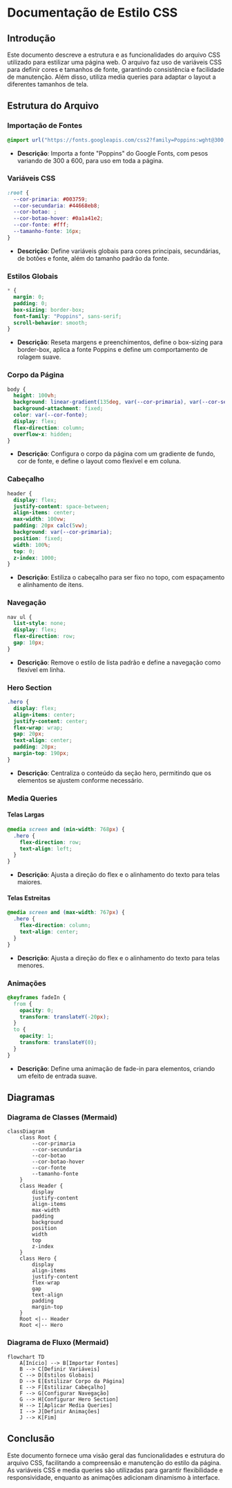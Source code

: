 # Documentação de Estilo CSS

## Introdução

Este documento descreve a estrutura e as funcionalidades do arquivo CSS utilizado para estilizar uma página web. O arquivo faz uso de variáveis CSS para definir cores e tamanhos de fonte, garantindo consistência e facilidade de manutenção. Além disso, utiliza media queries para adaptar o layout a diferentes tamanhos de tela.

## Estrutura do Arquivo

### Importação de Fontes

```css
@import url("https://fonts.googleapis.com/css2?family=Poppins:wght@300;400;600&display=swap");
```

- **Descrição**: Importa a fonte "Poppins" do Google Fonts, com pesos variando de 300 a 600, para uso em toda a página.

### Variáveis CSS

```css
:root {
  --cor-primaria: #003759;
  --cor-secundaria: #44668eb8;
  --cor-botao: ;
  --cor-botao-hover: #0a1a41e2;
  --cor-fonte: #fff;
  --tamanho-fonte: 16px;
}
```

- **Descrição**: Define variáveis globais para cores principais, secundárias, de botões e fonte, além do tamanho padrão da fonte.

### Estilos Globais

```css
* {
  margin: 0;
  padding: 0;
  box-sizing: border-box;
  font-family: "Poppins", sans-serif;
  scroll-behavior: smooth;
}
```

- **Descrição**: Reseta margens e preenchimentos, define o box-sizing para border-box, aplica a fonte Poppins e define um comportamento de rolagem suave.

### Corpo da Página

```css
body {
  height: 100vh;
  background: linear-gradient(135deg, var(--cor-primaria), var(--cor-secundaria));
  background-attachment: fixed;
  color: var(--cor-fonte);
  display: flex;
  flex-direction: column;
  overflow-x: hidden;
}
```

- **Descrição**: Configura o corpo da página com um gradiente de fundo, cor de fonte, e define o layout como flexível e em coluna.

### Cabeçalho

```css
header {
  display: flex;
  justify-content: space-between;
  align-items: center;
  max-width: 100vw;
  padding: 20px calc(5vw);
  background: var(--cor-primaria);
  position: fixed;
  width: 100%;
  top: 0;
  z-index: 1000;
}
```

- **Descrição**: Estiliza o cabeçalho para ser fixo no topo, com espaçamento e alinhamento de itens.

### Navegação

```css
nav ul {
  list-style: none;
  display: flex;
  flex-direction: row;
  gap: 10px;
}
```

- **Descrição**: Remove o estilo de lista padrão e define a navegação como flexível em linha.

### Hero Section

```css
.hero {
  display: flex;
  align-items: center;
  justify-content: center;
  flex-wrap: wrap;
  gap: 20px;
  text-align: center;
  padding: 20px;
  margin-top: 190px;
}
```

- **Descrição**: Centraliza o conteúdo da seção hero, permitindo que os elementos se ajustem conforme necessário.

### Media Queries

#### Telas Largas

```css
@media screen and (min-width: 768px) {
  .hero {
    flex-direction: row;
    text-align: left;
  }
}
```

- **Descrição**: Ajusta a direção do flex e o alinhamento do texto para telas maiores.

#### Telas Estreitas

```css
@media screen and (max-width: 767px) {
  .hero {
    flex-direction: column;
    text-align: center;
  }
}
```

- **Descrição**: Ajusta a direção do flex e o alinhamento do texto para telas menores.

### Animações

```css
@keyframes fadeIn {
  from {
    opacity: 0;
    transform: translateY(-20px);
  }
  to {
    opacity: 1;
    transform: translateY(0);
  }
}
```

- **Descrição**: Define uma animação de fade-in para elementos, criando um efeito de entrada suave.

## Diagramas

### Diagrama de Classes (Mermaid)

```mermaid
classDiagram
    class Root {
        --cor-primaria
        --cor-secundaria
        --cor-botao
        --cor-botao-hover
        --cor-fonte
        --tamanho-fonte
    }
    class Header {
        display
        justify-content
        align-items
        max-width
        padding
        background
        position
        width
        top
        z-index
    }
    class Hero {
        display
        align-items
        justify-content
        flex-wrap
        gap
        text-align
        padding
        margin-top
    }
    Root <|-- Header
    Root <|-- Hero
```

### Diagrama de Fluxo (Mermaid)

```mermaid
flowchart TD
    A[Início] --> B[Importar Fontes]
    B --> C[Definir Variáveis]
    C --> D[Estilos Globais]
    D --> E[Estilizar Corpo da Página]
    E --> F[Estilizar Cabeçalho]
    F --> G[Configurar Navegação]
    G --> H[Configurar Hero Section]
    H --> I[Aplicar Media Queries]
    I --> J[Definir Animações]
    J --> K[Fim]
```

## Conclusão

Este documento fornece uma visão geral das funcionalidades e estrutura do arquivo CSS, facilitando a compreensão e manutenção do estilo da página. As variáveis CSS e media queries são utilizadas para garantir flexibilidade e responsividade, enquanto as animações adicionam dinamismo à interface.